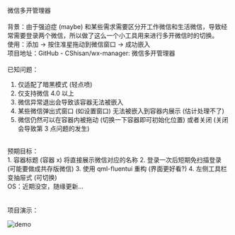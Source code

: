 微信多开管理器
 <br>
 <br>
背景：由于强迫症 (maybe) 和某些需求需要区分开工作微信和生活微信，导致经常需要登录两个微信，所以做了这么一个小工具用来进行多开微信时的切换。 <br> 
使用：添加 -> 按住准星拖动到微信窗口 -> 成功嵌入 <br> 
项目地址：GitHub - CShisan/wx-manager: 微信多开管理器 <br> 
 <br>
已知问题： <br> 
1. 仅适配了暗黑模式 (轻点喷)
2. 仅支持微信 4.0 以上
3. 微信异常退出会导致该容器无法被嵌入
4. 某些微信弹出式窗口 (如设置窗口) 无法被嵌入到容器内展示 (估计处理不了)
5. 微信仍然可以在容器内被拖动 (切换一下容器即可初始化位置) 或者关闭 (关闭会导致第 3 点问题的发生)
 <br>
预期目标： <br>
1. 容器标题 (容器 x) 将直接展示微信对应的名称
2. 登录一次后短期免扫描登录 (可能要做成共存版微信)
3. 使用 qml-fluentui 重构 (界面更好看?)
4. 左侧工具栏变抽屉式 (可切换)
<br> 
OS：近期没空，随缘更新… <br> 
<br> 
<br> 
项目演示： <br> 

![demo](https://github.com/user-attachments/assets/4aa96b9a-e00d-4698-8efb-03474b97cf46)


